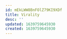 ```yaml
---
id: mEkLWW8BnFOlZ79KI9XDf
title: Virality
desc: ''
updated: 1639759645930
created: 1639759645930
---
```


